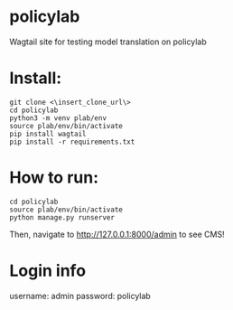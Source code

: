 # policylab
Wagtail site for testing model translation on policylab

# Install:
<pre><code>git clone <\insert_clone_url\>
cd policylab
python3 -m venv plab/env
source plab/env/bin/activate
pip install wagtail 
pip install -r requirements.txt 
</code></pre>

# How to run:
<pre><code>cd policylab
source plab/env/bin/activate
python manage.py runserver
</code></pre>

Then, navigate to http://127.0.0.1:8000/admin to see CMS!

# Login info
username: admin
password: policylab
